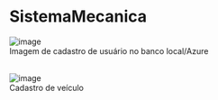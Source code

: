 # SistemaMecanica

![image](https://user-images.githubusercontent.com/56644658/137376322-80f451d4-9c26-40c1-b5f8-1cb95a322e14.png)
<br> Imagem de cadastro de usuário no banco local/Azure <br><br>

![image](https://user-images.githubusercontent.com/56644658/137376743-485b2bc0-0ffb-442a-9148-d36b7a7363b7.png)
<br>Cadastro de veículo<br><br>
